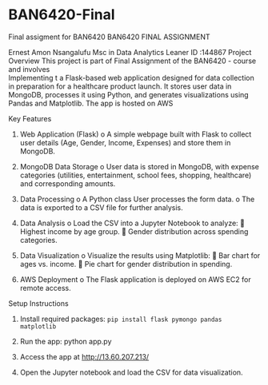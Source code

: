 # BAN6420-Final
Final assigment for BAN6420
BAN6420 FINAL ASSIGNMENT

Ernest Amon Nsangalufu
Msc in Data Analytics
Leaner ID :144867
Project Overview
This project is part of Final Assignment of the BAN6420 - course and involves  
Implementing t a Flask-based web application designed for data collection in preparation for a healthcare product launch. It stores user data in MongoDB, processes it using Python, and generates visualizations using Pandas and Matplotlib. The app is hosted on AWS

Key Features
1.	Web Application (Flask)
o	A simple webpage built with Flask to collect user details (Age, Gender, Income, Expenses) and store them in MongoDB.

2.	MongoDB Data Storage
o	User data is stored in MongoDB, with expense categories (utilities, entertainment, school fees, shopping, healthcare) and corresponding amounts.

3.	Data Processing
o	A Python class User processes the form data.
o	The data is exported to a CSV file for further analysis.

4.	Data Analysis
o	Load the CSV into a Jupyter Notebook to analyze:
	Highest income by age group.
	Gender distribution across spending categories.

5.	Data Visualization
o	Visualize the results using Matplotlib:
	Bar chart for ages vs. income.
	Pie chart for gender distribution in spending.

6.	AWS Deployment
o	The Flask application is deployed on AWS EC2 for remote access.


Setup Instructions
1.	Install required packages:
`pip install flask pymongo pandas matplotlib`

2.	Run the app:
python app.py

3.	Access the app at http://13.60.207.213/

4.	Open the Jupyter notebook and load the CSV for data visualization.

